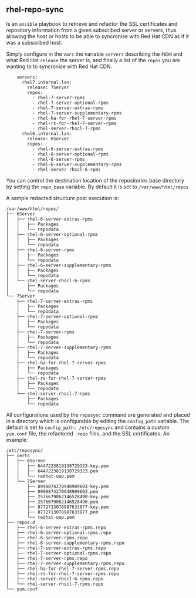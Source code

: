 ## rhel-repo-sync

Is an `ansible` playbook to retrieve and refactor the SSL certificates and
repository information from a given subscribed server or servers, thus allowing
the host or hosts to be able to syncronise with Red Hat CDN as if it was a
subscribed host.

Simply configure in the `vars` the variable `servers` describing the `FQDN` and
what Red Hat `release` the server is, and finally a list of the `repos` you are
wanting to to syncronise with Red Hat CDN.

```
    servers:
      rhel7.internal.lan:
        release: 7Server
        repos:
          - rhel-7-server-rpms
          - rhel-7-server-optional-rpms
          - rhel-7-server-extras-rpms
          - rhel-7-server-supplementary-rpms
          - rhel-ha-for-rhel-7-server-rpms
          - rhel-rs-for-rhel-7-server-rpms
          - rhel-server-rhscl-7-rpms
      rhel6.internal.lan:
        release: 6Server
        repos:
          - rhel-6-server-extras-rpms
          - rhel-6-server-optional-rpms
          - rhel-6-server-rpms
          - rhel-6-server-supplementary-rpms
          - rhel-server-rhscl-6-rpms
```
You can control the destination location of the repositories base directory by
setting the `repo_base` variable. By default it is set to `/var/www/html/repos`

A sample redacted structure post execution is:
```
/var/www/html/repos/
├── 6Server
│   ├── rhel-6-server-extras-rpms
│   │   ├── Packages
│   │   └── repodata
│   ├── rhel-6-server-optional-rpms
│   │   ├── Packages
│   │   └── repodata
│   ├── rhel-6-server-rpms
│   │   ├── Packages
│   │   └── repodata
│   ├── rhel-6-server-supplementary-rpms
│   │   ├── Packages
│   │   └── repodata
│   └── rhel-server-rhscl-6-rpms
│       ├── Packages
│       └── repodata
└── 7Server
    ├── rhel-7-server-extras-rpms
    │   ├── Packages
    │   └── repodata
    ├── rhel-7-server-optional-rpms
    │   ├── Packages
    │   └── repodata
    ├── rhel-7-server-rpms
    │   ├── Packages
    │   └── repodata
    ├── rhel-7-server-supplementary-rpms
    │   ├── Packages
    │   └── repodata
    ├── rhel-ha-for-rhel-7-server-rpms
    │   ├── Packages
    │   └── repodata
    ├── rhel-rs-for-rhel-7-server-rpms
    │   ├── Packages
    │   └── repodata
    └── rhel-server-rhscl-7-rpms
        ├── Packages
        └── repodata
```
All configurations used by the `reposync` command are generated and placed in a
directory which is configurable by editing the `config_path` variable. The
default is set to `config_path: /etc/reposync` and contains a custom `yum.conf`
file, the refactored `.repo` files, and the SSL certificates. An example:
```
/etc/reposync/
├── certs
│   ├── 6Server
│   │   ├── 6447223819138729323-key.pem
│   │   ├── 6447223819138729323.pem
│   │   └── redhat-uep.pem
│   └── 7Server
│       ├── 0990874270948909603-key.pem
│       ├── 0990874270948909603.pem
│       ├── 2576679062146528490-key.pem
│       ├── 2576679062146528490.pem
│       ├── 8772713078987633877-key.pem
│       ├── 8772713078987633877.pem
│       └── redhat-uep.pem
├── repos.d
│   ├── rhel-6-server-extras-rpms.repo
│   ├── rhel-6-server-optional-rpms.repo
│   ├── rhel-6-server-rpms.repo
│   ├── rhel-6-server-supplementary-rpms.repo
│   ├── rhel-7-server-extras-rpms.repo
│   ├── rhel-7-server-optional-rpms.repo
│   ├── rhel-7-server-rpms.repo
│   ├── rhel-7-server-supplementary-rpms.repo
│   ├── rhel-ha-for-rhel-7-server-rpms.repo
│   ├── rhel-rs-for-rhel-7-server-rpms.repo
│   ├── rhel-server-rhscl-6-rpms.repo
│   └── rhel-server-rhscl-7-rpms.repo
└── yum.conf
```

